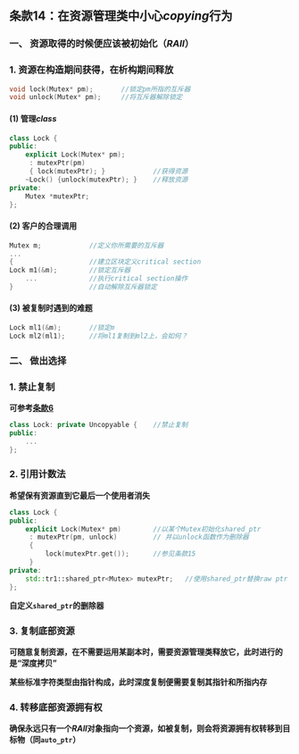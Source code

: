 ## 条款14：在资源管理类中小心$copying$行为

### 一、 资源取得的时候便应该被初始化（$RAII$）

### 1. 资源在构造期间获得，在析构期间释放

```C++
void lock(Mutex* pm);		//锁定pm所指的互斥器
void unlock(Mutex* pm);		//将互斥器解除锁定
```

#### (1) 管理$class$

```C++
class Lock {
public:
    explicit Lock(Mutex* pm);
     : mutexPtr(pm)
     { lock(mutexPtr); }			//获得资源
    ~Lock() {unlock(mutexPtr); }	//释放资源
private:
    Mutex *mutexPtr;
};
```



#### (2) 客户的合理调用

```C++
Mutex m;			//定义你所需要的互斥器
...
{					//建立区块定义critical section
Lock m1(&m);		//锁定互斥器
	...				//执行critical section操作
}					//自动解除互斥器锁定
```



#### (3) 被复制时遇到的难题

```C++
Lock ml1(&m);		//锁定m
Lock ml2(ml1);		//将ml1复制到ml2上，会如何？
```



### 二、 做出选择

### 1. 禁止复制

**可参考[条款6](F:\滔天\文件\学校\大学\专业\C++\C++笔记\2.构造、析构、赋值运算\条款06：拒绝编译器自动生成的函数.md)**

```C++
class Lock: private Uncopyable {	//禁止复制
public:
    ...
};
```



### 2. 引用计数法

**希望保有资源直到它最后一个使用者消失**

```C++
class Lock {
public:
    explicit Lock(Mutex* pm)		//以某个Mutex初始化shared_ptr
     : mutexPtr(pm, unlock)			// 并以unlock函数作为删除器
     {
         lock(mutexPtr.get());		//参见条款15
     }
private:
    std::tr1::shared_ptr<Mutex> mutexPtr;	//使用shared_ptr替换raw ptr
};
```

**自定义`shared_ptr`的删除器**



### 3. 复制底部资源

**可随意复制资源，在不需要运用某副本时，需要资源管理类释放它，此时进行的是“深度拷贝”**

**某些标准字符类型由指针构成，此时深度复制便需要复制其指针和所指内存**



### 4. 转移底部资源拥有权

**确保永远只有一个$RAII$对象指向一个资源，如被复制，则会将资源拥有权转移到目标物（同`auto_ptr`）**